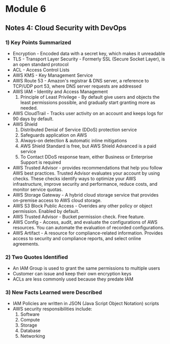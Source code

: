 # Module 6 
## Notes 4: Cloud Security with DevOps

### 1) Key Points Summarized
- Encryption - Encoded data with a secret key, which makes it unreadable
- TLS - Transport Layer Security - Formerly SSL (Secure Socket Layer), is an open standard protocol
- ACL - Access Control Lists 
- AWS KMS - Key Management Service
- AWS Route 53 - Amazon's registrar & DNS server, a reference to TCP/UDP port 53, where DNS server requests are addressed
- AWS IAM - Identity and Access Management
  1. Principle of Least Privilege - By default give users and objects the least permissions possible, and gradually start granting more as needed.
- AWS CloudTrail - Tracks user activity on an account and keeps logs for 90 days by default.
- AWS Shield 
  1. Distributed Denial of Service (DDoS) protection service
  2. Safeguards application on AWS
  3. Always-on detection & automatic inline mitigations
  4. AWS Shield Standard is free, but AWS Shield Advanced is a paid service
  5. To Contact DDoS response team, either Business or Enterprise Support is required
- AWS Trusted Advisor - provides recommendations that help you follow AWS best practices. Trusted Advisor evaluates your account by using checks. These checks identify ways to optimize your AWS infrastructure, improve security and performance, reduce costs, and monitor service quotas.
- AWS Storage Gateway - A hybrid cloud storage service that provides on-premise access to AWS cloud storage.
- AWS S3 Block Public Access - Overides any other policy or object permission. Enabled by default.
- AWS Trusted Advisor - Bucket permission check. Free feature.
- AWS Config - Access, audit, and evaluate the configurations of AWS resources. You can automate the evaluation of recorded configurations.
- AWS Artifact - A resource for compliance-related information. Provides access to security and compliance reports, and select online agreements.
### 2) Two Quotes Identified
- An IAM Group is used to grant the same permissions to multiple users
- Customer can issue and keep their own encryption keys
- ACLs are less commonly used because they predate IAM
  

### 3) New Facts Learned were Described
- IAM Policies are written in JSON (Java Script Object Notation) scripts
- AWS security responsibilities include:
  1. Software
  2. Compute
  3. Storage
  4. Database
  5. Networking
